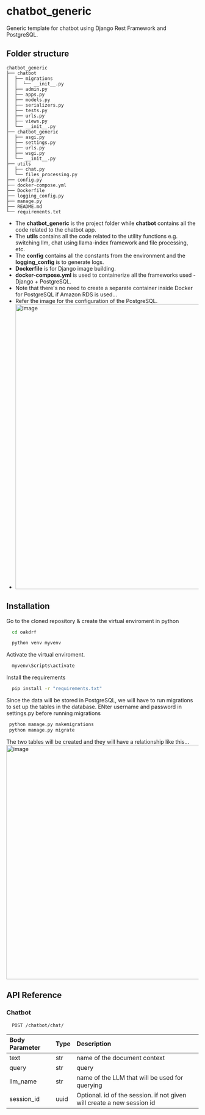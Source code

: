 # chatbot_generic
Generic template for chatbot using Django Rest Framework and PostgreSQL.

## Folder structure
```
chatbot_generic
├── chatbot
│  ├── migrations
│  │  └── __init__.py
│  ├── admin.py
│  ├── apps.py
│  ├── models.py
│  ├── serializers.py
│  ├── tests.py
│  ├── urls.py
│  ├── views.py
│  └── __init__.py
├── chatbot_generic
│  ├── asgi.py
│  ├── settings.py
│  ├── urls.py
│  ├── wsgi.py
│  └── __init__.py
├── utils
│  ├── chat.py
│  └── files_processing.py
├── config.py
├── docker-compose.yml
├── Dockerfile
├── logging_config.py
├── manage.py
├── README.md
└── requirements.txt

```

- The **chatbot_generic** is the project folder while **chatbot** contains all the code related to the chatbot app.
- The **utils** contains all the code related to the utility functions e.g. switching llm, chat using llama-index framework and file processing, etc.
- The **config** contains all the constants from the environment and the **logging_config** is to generate logs.
- **Dockerfile** is for Django image building.
- **docker-compose.yml** is used to containerize all the frameworks used - Django + PostgreSQL.
- Note that there's no need to create a separate container inside Docker for PostgreSQL if Amazon RDS is used...
- Refer the image for the configuration of the PostgreSQL.
- <img width="1341" height="748" alt="image" src="https://github.com/user-attachments/assets/12639bb1-f796-42a5-bb1b-2e7487f14406" />

## Installation

Go to the cloned repository & create the virtual enviroment in python
```bash
  cd oakdrf
```

```bash
  python venv myvenv
```

Activate the virtual enviroment.

```bash
  myvenv\Scripts\activate
```

Install the requirements
```bash
  pip install -r "requirements.txt"
```
 Since the data will be stored in PostgreSQL, we will have to run migrations to set up the tables in the database.
ENter username and password in settings.py before running migrations


 ```bash
  python manage.py makemigrations
  python manage.py migrate
```
The two tables will be created and they will have a relationship like this...
<img width="1288" height="615" alt="image" src="https://github.com/user-attachments/assets/18b180b1-aec2-4fdf-852d-3274689f24a5" />



## API Reference

### Chatbot

```http
  POST /chatbot/chat/
```

| Body Parameter | Type     | Description                |
| :-------- | :------- | :------------------------- |
| text | str | name of the document context  |
| query | str | query  |
| llm_name | str | name of the LLM that will be used for querying  |
| session_id | uuid | Optional. id of the session. if not given will create a new session id  |

